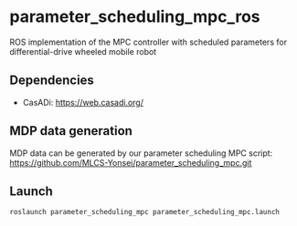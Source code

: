 # parameter_scheduling_mpc_ros
ROS implementation of the MPC controller with scheduled parameters for differential-drive wheeled mobile robot

## Dependencies
- CasADi: https://web.casadi.org/

## MDP data generation
MDP data can be generated by our parameter scheduling MPC script: https://github.com/MLCS-Yonsei/parameter_scheduling_mpc.git

## Launch
```
roslaunch parameter_scheduling_mpc parameter_scheduling_mpc.launch
```
